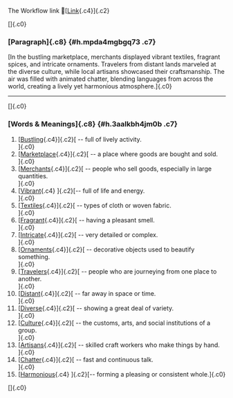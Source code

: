 The Workflow link
👏[[Link](https://www.google.com/url?q=http://www.google.com&sa=D&source=editors&ust=1755991130908986&usg=AOvVaw1isGX9pZpfZozmjMUO1tpk){.c4}]{.c2}

[]{.c0}

### [Paragraph]{.c8} {#h.mpda4mgbgq73 .c7}

[In the bustling marketplace, merchants displayed vibrant textiles,
fragrant spices, and intricate ornaments. Travelers from distant lands
marveled at the diverse culture, while local artisans showcased their
craftsmanship. The air was filled with animated chatter, blending
languages from across the world, creating a lively yet harmonious
atmosphere.]{.c0}

------------------------------------------------------------------------

[]{.c0}

### [Words & Meanings]{.c8} {#h.3aalkbh4jm0b .c7}

1.  [[Bustling](https://www.google.com/url?q=http://www.google.com&sa=D&source=editors&ust=1755991130909833&usg=AOvVaw3_mtcZFjNtrebl7NibC26a){.c4}]{.c2}[ --
    full of lively activity.\
    ]{.c0}
2.  [[Marketplace](https://www.google.com/url?q=http://www.google.com&sa=D&source=editors&ust=1755991130909994&usg=AOvVaw2Oo4eE65iZO3u9KCJJ47Ne){.c4}]{.c2}[ --
    a place where goods are bought and sold.\
    ]{.c0}
3.  [[Merchants](https://www.google.com/url?q=http://www.google.com&sa=D&source=editors&ust=1755991130910147&usg=AOvVaw2iubEfboAp63kQPmP34BnD){.c4}]{.c2}[ --
    people who sell goods, especially in large quantities.\
    ]{.c0}
4.  [[Vibrant](https://www.google.com/url?q=http://www.google.com&sa=D&source=editors&ust=1755991130910330&usg=AOvVaw1So4WA16d8qfCYEa10tOWr){.c4}
    ]{.c2}[-- full of life and energy.\
    ]{.c0}
5.  [[Textiles](https://www.google.com/url?q=http://www.google.com&sa=D&source=editors&ust=1755991130910455&usg=AOvVaw2tXAC03WA7GXFJYii0raeJ){.c4}]{.c2}[ --
    types of cloth or woven fabric.\
    ]{.c0}
6.  [[Fragrant](https://www.google.com/url?q=http://www.google.com&sa=D&source=editors&ust=1755991130910632&usg=AOvVaw3TdSwtDF95v2RpKxaapyzh){.c4}]{.c2}[ --
    having a pleasant smell.\
    ]{.c0}
7.  [[Intricate](https://www.google.com/url?q=http://www.google.com&sa=D&source=editors&ust=1755991130910769&usg=AOvVaw0r03-8w_z7Syy791pfPeC7){.c4}]{.c2}[ --
    very detailed or complex.\
    ]{.c0}
8.  [[Ornaments](https://www.google.com/url?q=http://www.google.com&sa=D&source=editors&ust=1755991130910883&usg=AOvVaw2wLS5eW24UAwEu5-dlJfll){.c4}]{.c2}[ --
    decorative objects used to beautify something.\
    ]{.c0}
9.  [[Travelers](https://www.google.com/url?q=http://www.google.com&sa=D&source=editors&ust=1755991130911023&usg=AOvVaw3bC0vxioab_DNOvVumd1xh){.c4}]{.c2}[ --
    people who are journeying from one place to another.\
    ]{.c0}
10. [[Distant](https://www.google.com/url?q=http://www.google.com&sa=D&source=editors&ust=1755991130911177&usg=AOvVaw0C8AjlZ7LciTmNQmLitasn){.c4}]{.c2}[ --
    far away in space or time.\
    ]{.c0}
11. [[Diverse](https://www.google.com/url?q=http://www.google.com&sa=D&source=editors&ust=1755991130911299&usg=AOvVaw2R5r75eTBm9KQztQ-EMMBg){.c4}]{.c2}[ --
    showing a great deal of variety.\
    ]{.c0}
12. [[Culture](https://www.google.com/url?q=http://www.google.com&sa=D&source=editors&ust=1755991130911413&usg=AOvVaw2zfURZ2iA3O0Y-pux4yP9j){.c4}]{.c2}[ --
    the customs, arts, and social institutions of a group.\
    ]{.c0}
13. [[Artisans](https://www.google.com/url?q=http://www.google.com&sa=D&source=editors&ust=1755991130911575&usg=AOvVaw2xFGVAJinGOz8VwJW8Oqbv){.c4}]{.c2}[ --
    skilled craft workers who make things by hand.\
    ]{.c0}
14. [[Chatter](https://www.google.com/url?q=http://www.google.com&sa=D&source=editors&ust=1755991130911724&usg=AOvVaw3Skhw4mkOQPuMUziy-YR7y){.c4}]{.c2}[ --
    fast and continuous talk.\
    ]{.c0}
15. [[Harmonious](https://www.google.com/url?q=http://www.google.com&sa=D&source=editors&ust=1755991130911837&usg=AOvVaw3iCY3JMLpCFldD6P9rN4Yg){.c4}
    ]{.c2}[-- forming a pleasing or consistent whole.]{.c0}

[]{.c0}
